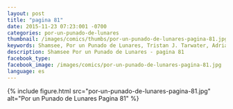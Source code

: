 ```yaml
---
layout: post
title: "pagina 81"
date: 2015-11-23 07:23:001 -0700
categories: por-un-punado-de-lunares
thumbnail: /images/comics/thumbs/por-un-punado-de-lunares-pagina-81.jpg
keywords: Shamsee, Por un Punado de Lunares, Tristan J. Tarwater, Adrian Ricker
description: Shamsee Por un Punado de Lunares - pagina 81
facebook_type: 
facebook_image: /images/comics/por-un-punado-de-lunares-pagina-81.jpg
language: es
---
```

{% include figure.html src="por-un-punado-de-lunares-pagina-81.jpg" alt="Por un Punado de Lunares Pagina 81" %}